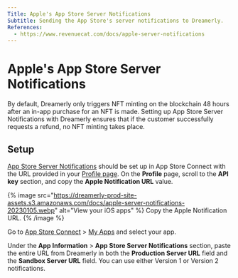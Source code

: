 ```yaml
---
Title: Apple's App Store Server Notifications
Subtitle: Sending the App Store's server notifications to Dreamerly.
References:
  - https://www.revenuecat.com/docs/apple-server-notifications
---
```


# Apple's App Store Server Notifications

By default, Dreamerly only triggers NFT minting on the blockchain 48 hours after an in-app purchase for an NFT is made. Setting up App Store Server Notifications with Dreamerly ensures that if the customer successfully requests a refund, no NFT minting takes place.

## Setup

[App Store Server Notifications](https://developer.apple.com/documentation/storekit/in-app_purchase/enabling_server-to-server_notifications) should be set up in App Store Connect with the URL provided in your [Profile page](https://app.dreamerly.com/profile). On the **Profile** page, scroll to the **API key** section, and copy the **Apple Notification URL** value.

{% image src="https://dreamerly-prod-site-assets.s3.amazonaws.com/docs/apple-server-notifications-20230105.webp" alt="View your iOS apps" %}
Copy the Apple Notification URL.
{% /image %}

Go to [App Store Connect](https://developer.apple.com/support/app-store-connect/) > [My Apps](https://developer.apple.com/support/app-store-connect/apps) and select your app.

Under the **App Information** > **App Store Server Notifications** section, paste the entire URL from Dreamerly in both the **Production Server URL** field and the **Sandbox Server URL** field. You can use either Version 1 or Version 2 notifications.
